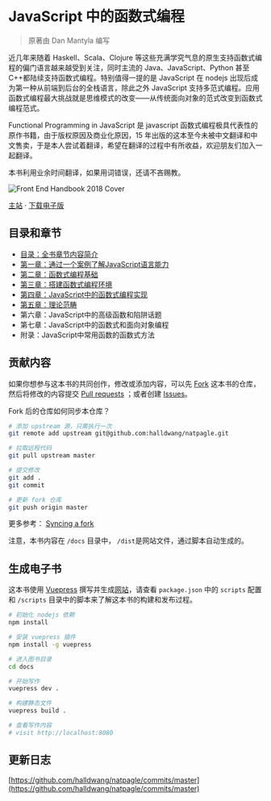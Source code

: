 # JavaScript 中的函数式编程

> 原著由 Dan Mantyla 编写

近几年来随着 Haskell、Scala、Clojure 等这些充满学究气息的原生支持函数式编程的偏门语言越来越受到关注，同时主流的 Java、JavaScript、Python 甚至 C++都陆续支持函数式编程。特别值得一提的是 JavaScript 在 nodejs 出现后成为第一种从前端到后台的全栈语言，除此之外 JavaScript 支持多范式编程。应用函数式编程最大挑战就是思维模式的改变——从传统面向对象的范式改变到函数式编程范式。

Functional Programming in JavaScript 是 javascript 函数式编程极具代表性的原作书籍，由于版权原因及商业化原因，15 年出版的这本至今未被中文翻译和中文售卖，于是本人尝试着翻译，希望在翻译的过程中有所收益，欢迎朋友们加入一起翻译。

本书利用业余时间翻译，如果用词错误，还请不吝赐教。

![Front End Handbook 2018 Cover](https://blog.ahthw.com/wp-content/uploads/2019/12/Functional_Programming_in_JavaScript.jpg)

[主站](https://github.ahthw.com/natpagle/) · [下载电子版](https://blog.ahthw.com/wp-content/uploads/2019/12/Dan_Mantyla_Functional_Programming_in_JavaScript.pdf)

## 目录和章节

- [目录：全书章节内容简介](https://github.ahthw.com/natpagle/book/cover-preface.html)
- [第一章：通过一个案例了解JavaScript语言能力](https://github.ahthw.com/natpagle/book/chapter-first.html)
- [第二章：函数式编程基础](https://github.ahthw.com/natpagle/book/chapter-second.html)
- [第三章：搭建函数式编程环境](https://github.ahthw.com/natpagle/book/chapter-third.html)
- [第四章：JavaScript中的函数式编程实现](https://github.ahthw.com/natpagle/book/chapter-fourth.html)
- [第五章：理论范畴](https://github.ahthw.com/natpagle/book/chapter-fifth.html)
- 第六章：JavaScript中的高级函数和陷阱话题
- 第七章：JavaScript中的函数式和面向对象编程
- 附录：JavaScript中常用函数的函数式方法

## 贡献内容

如果你想参与这本书的共同创作，修改或添加内容，可以先 [Fork](https://github.com/halldwang/natpagle) 这本书的仓库，然后将修改的内容提交 [Pull requests](https://github.com/halldwang/natpagle/pulls) ；或者创建 [Issues](https://github.com/halldwang/natpagle/issues)。

Fork 后的仓库如何同步本仓库？

```bash
# 添加 upstream 源，只需执行一次
git remote add upstream git@github.com:halldwang/natpagle.git

# 拉取远程代码
git pull upstream master

# 提交修改
git add .
git commit

# 更新 fork 仓库
git push origin master
```

更多参考： [Syncing a fork](https://help.github.com/articles/syncing-a-fork/)

注意，本书内容在 `/docs` 目录中， `/dist`是网站文件，通过脚本自动生成的。

## 生成电子书

这本书使用 [Vuepress](https://vuepress.vuejs.org/zh/) 撰写并生成[网站](https://github.com/halldwang/natpagle/)，请查看 `package.json` 中的 `scripts` 配置和 `/scripts` 目录中的脚本来了解这本书的构建和发布过程。

```bash
# 初始化 nodejs 依赖
npm install

# 安装 vuepress 插件
npm install -g vuepress

# 进入图书目录
cd docs

# 开始写作
vuepress dev .

# 构建静态文件
vuepress build .

# 查看写作内容
# visit http://localhost:8080

```

## 更新日志

[https://github.com/halldwang/natpagle/commits/master](https://github.com/halldwang/natpagle/commits/master)
